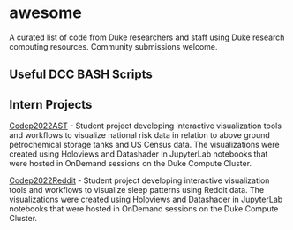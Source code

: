 # awesome
A curated list of code from Duke researchers and staff using Duke research computing resources. Community submissions welcome.

## Useful DCC BASH Scripts


## Intern Projects
[Codep2022AST](https://gitlab.oit.duke.edu/rescomp/codep2022AST) - Student project developing interactive visualization tools and workflows to visualize national risk data in relation to above ground petrochemical storage tanks and US Census data. The visualizations were created using Holoviews and Datashader in JupyterLab notebooks that were hosted in OnDemand sessions on the Duke Compute Cluster.

[Codep2022Reddit](https://gitlab.oit.duke.edu/rescomp/codep2022Reddit) - Student project developing interactive visualization tools and workflows to visualize sleep patterns using Reddit data. The visualizations were created using Holoviews and Datashader in JupyterLab notebooks that were hosted in OnDemand sessions on the Duke Compute Cluster.

